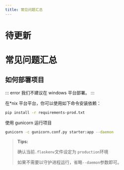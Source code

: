 ```yaml
---
title: 常见问题汇总
---
```


# 待更新

# <H2Icon /> 常见问题汇总

## 如何部署项目

::: error
我们不建议在 windows 平台部署。
:::

在\*nix 平台平台，你可以使用如下命令安装依赖：

```bash
pip install -r requirements-prod.txt
```

使用 gunicorn 运行项目

```bash
gunicorn -c gunicorn.conf.py starter:app --daemon
```

> **Tips:**
>
> 确认当前`.flaskenv`文件设定为 `production`环境
>
> 如果不需要以守护进程运行，省略`--daemon`参数即可。
